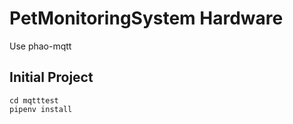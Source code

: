 # PetMonitoringSystem Hardware

Use phao-mqtt

## Initial Project

```shell=
cd mqtttest
pipenv install
```